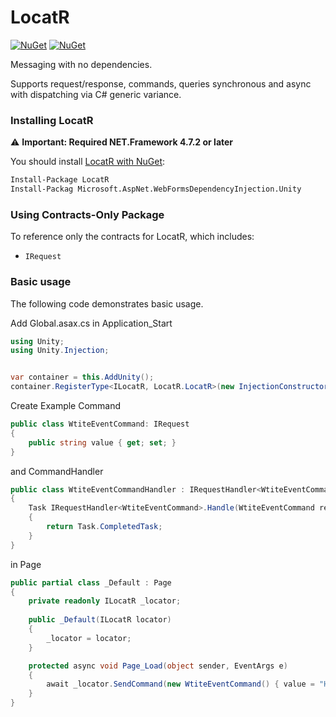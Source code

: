 LocatR
========

[![NuGet](https://img.shields.io/nuget/dt/locatr.svg)](https://www.nuget.org/packages/locatr) 
[![NuGet](https://img.shields.io/nuget/vpre/locatr.svg)](https://www.nuget.org/packages/locatr)

Messaging with no dependencies.

Supports request/response, commands, queries  synchronous and async with dispatching via C# generic variance.

### Installing LocatR

:warning: **Important: Required NET.Framework 4.7.2 or later**

You should install [LocatR with NuGet](https://www.nuget.org/packages/LocatR):

```sh
Install-Package LocatR
Install-Packag Microsoft.AspNet.WebFormsDependencyInjection.Unity
```
    

### Using Contracts-Only Package

To reference only the contracts for LocatR, which includes:

- `IRequest`

### Basic usage

The following code demonstrates basic usage.

Add Global.asax.cs in Application_Start

```cs
using Unity;
using Unity.Injection;


var container = this.AddUnity();
container.RegisterType<ILocatR, LocatR.LocatR>(new InjectionConstructor(container));
```

Create Example Command

```cs
public class WtiteEventCommand: IRequest
{
    public string value { get; set; }
}
```

and CommandHandler

```cs
public class WtiteEventCommandHandler : IRequestHandler<WtiteEventCommand>
{
    Task IRequestHandler<WtiteEventCommand>.Handle(WtiteEventCommand request, CancellationToken cancellationToken)
    {
        return Task.CompletedTask;
    }
}
```

in Page

```cs
public partial class _Default : Page
{
    private readonly ILocatR _locator;
    
    public _Default(ILocatR locator)
    {
        _locator = locator;
    }

    protected async void Page_Load(object sender, EventArgs e)
    {
        await _locator.SendCommand(new WtiteEventCommand() { value = "Hello World" });
    }
}
```



